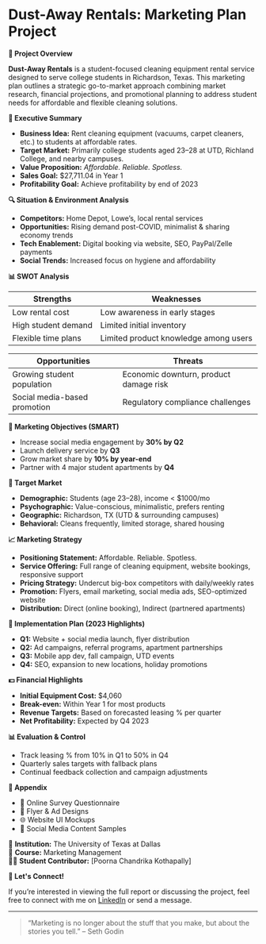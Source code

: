 # Dust-Away Rentals: Marketing Plan Project

**📌 Project Overview**

**Dust-Away Rentals** is a student-focused cleaning equipment rental service designed to serve college students in Richardson, Texas. This marketing plan outlines a strategic go-to-market approach combining market research, financial projections, and promotional planning to address student needs for affordable and flexible cleaning solutions.

**🎯 Executive Summary**

- **Business Idea:** Rent cleaning equipment (vacuums, carpet cleaners, etc.) to students at affordable rates.
- **Target Market:** Primarily college students aged 23–28 at UTD, Richland College, and nearby campuses.
- **Value Proposition:** *Affordable. Reliable. Spotless.*
- **Sales Goal:** $27,711.04 in Year 1
- **Profitability Goal:** Achieve profitability by end of 2023

**🔍 Situation & Environment Analysis**

- **Competitors:** Home Depot, Lowe’s, local rental services  
- **Opportunities:** Rising demand post-COVID, minimalist & sharing economy trends  
- **Tech Enablement:** Digital booking via website, SEO, PayPal/Zelle payments  
- **Social Trends:** Increased focus on hygiene and affordability

**📊 SWOT Analysis**

| Strengths                            | Weaknesses                               |
|--------------------------------------|------------------------------------------|
| Low rental cost                      | Low awareness in early stages            |
| High student demand                  | Limited initial inventory                |
| Flexible time plans                  | Limited product knowledge among users    |

| Opportunities                        | Threats                                  |
|--------------------------------------|------------------------------------------|
| Growing student population           | Economic downturn, product damage risk   |
| Social media-based promotion         | Regulatory compliance challenges         |

**🎯 Marketing Objectives (SMART)**

- Increase social media engagement by **30% by Q2**
- Launch delivery service by **Q3**
- Grow market share by **10% by year-end**
- Partner with 4 major student apartments by **Q4**

**🎯 Target Market**

- **Demographic:** Students (age 23–28), income < $1000/mo  
- **Psychographic:** Value-conscious, minimalistic, prefers renting  
- **Geographic:** Richardson, TX (UTD & surrounding campuses)  
- **Behavioral:** Cleans frequently, limited storage, shared housing

**📈 Marketing Strategy**

- **Positioning Statement:** Affordable. Reliable. Spotless.  
- **Service Offering:** Full range of cleaning equipment, website bookings, responsive support  
- **Pricing Strategy:** Undercut big-box competitors with daily/weekly rates  
- **Promotion:** Flyers, email marketing, social media ads, SEO-optimized website  
- **Distribution:** Direct (online booking), Indirect (partnered apartments)

**📅 Implementation Plan (2023 Highlights)**

- **Q1:** Website + social media launch, flyer distribution  
- **Q2:** Ad campaigns, referral programs, apartment partnerships  
- **Q3:** Mobile app dev, fall campaign, UTD events  
- **Q4:** SEO, expansion to new locations, holiday promotions

**💵 Financial Highlights**

- **Initial Equipment Cost:** $4,060  
- **Break-even:** Within Year 1 for most products  
- **Revenue Targets:** Based on forecasted leasing % per quarter  
- **Net Profitability:** Expected by Q4 2023  

**📊 Evaluation & Control**

- Track leasing % from 10% in Q1 to 50% in Q4  
- Quarterly sales targets with fallback plans  
- Continual feedback collection and campaign adjustments

**📎 Appendix**

- 📄 Online Survey Questionnaire  
- 📣 Flyer & Ad Designs  
- 🌐 Website UI Mockups  
- 📱 Social Media Content Samples  

🏫 **Institution:** The University of Texas at Dallas  
📘 **Course:** Marketing Management  
👩‍🎓 **Student Contributor:** [Poorna Chandrika Kothapally]


**📢 Let's Connect!**

If you’re interested in viewing the full report or discussing the project, feel free to connect with me on [LinkedIn](https://linkedin.com/in/yourprofile) or send a message.

---

> “Marketing is no longer about the stuff that you make, but about the stories you tell.” – Seth Godin
